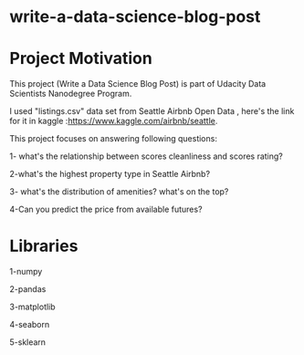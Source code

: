 # write-a-data-science-blog-post

# Project Motivation
This project (Write a Data Science Blog Post) is part of Udacity Data Scientists Nanodegree Program.

I used "listings.csv" data set from Seattle Airbnb Open Data , here's the link for it in kaggle :https://www.kaggle.com/airbnb/seattle.

This project focuses on answering following questions:

1- what's the relationship between scores cleanliness and scores rating?

2-what's the highest property type in Seattle Airbnb?

3- what's the distribution of amenities? what's on the top?

4-Can you predict the price from available futures?

# Libraries

1-numpy

2-pandas

3-matplotlib

4-seaborn

5-sklearn
